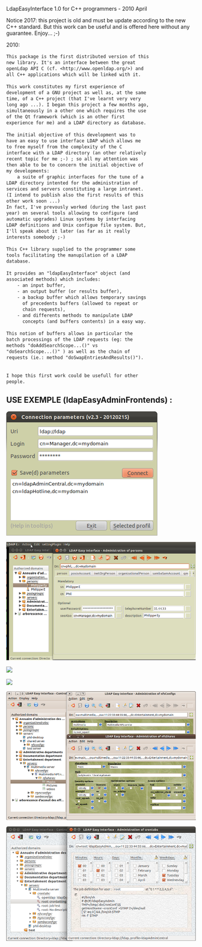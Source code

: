 LdapEasyInterface 1.0 for C++ programmers - 2010 April

Notice 2017: this project is old and must be update
according to the new C++ standard. But this work can be
useful and is offered here without any guarantee.
Enjoy... ;-)

2010:

    This package is the first distributed version of this
    new library. It's an interface between the great
    openLdap API C (cf. <http://www.openldap.org/>) and
    all C++ applications which will be linked with it.

    This work constitutes my first experience of
    development of a GNU project as well as, at the same
    time, of a C++ project (that I've learnt very very
    long ago ...). I began this project a few months ago,
    simultaneously in a other one which requires the use
    of the Qt framework (which is an other first
    experience for me) and a LDAP directory as database.

    The initial objective of this development was to
    have an easy to use interface LDAP which allows me
    to free myself from the complexity of the C
    interface with a LDAP directory (an other relatively
    recent topic for me ;-) ; so all my attention was
    then able to be to concern the initial objective of
    my developments:
        a suite of graphic interfaces for the tune of a
    LDAP directory intented for the administration of
    services and servers constituting a large intranet.
    (I intend to publish also the first results of this
    other work soon ...)
    In fact, I've prevously worked (during the last past
    year) on several tools allowing to configure (and
    automatic upgrades) Linux systems by interfacing
    LDAP definitions and Unix configue file system. But,
    I'll speak about it later (as far as it really
    interests somebody ;-)

    This C++ library supplied to the programmer some
    tools facilitating the manupilation of a LDAP
    database.

    It provides an "ldapEasyInterface" object (and
    associated methods) which includes:
        - an input buffer, 
        - an output buffer (or results buffer),
        - a backup buffer which allows temporary savings
          of precedents buffers (allowed to repeat or
          chain requests), 
        - and differents methods to manipulate LDAP
          concepts (and buffers contents) in a easy way.
    
    This notion of buffers allows in particular the
    batch processings of the LDAP requests (eg: the
    methods "doAddSearchScope...()" vs
    "doSearchScope...()" ) as well as the chain of
    requests (ie.: method "doSwapEntriesAndResults()").


    I hope this first work could be usefull for other
    people.


## USE EXEMPLE (ldapEasyAdminFrontends) :

 ![](doc/images/connectForm.png)

 ![](doc/images/personFrontend.png)

 ![](doc/images/bind9DomainFrontend.png)

 ![](doc/images/sambaFrontend.png)

 ![](doc/images/nfsFrontend.png)

 ![](doc/images/crontabFrontend.png)

